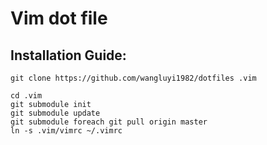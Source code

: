 # Vim dot file

## Installation Guide:
```
git clone https://github.com/wangluyi1982/dotfiles .vim

cd .vim
git submodule init
git submodule update
git submodule foreach git pull origin master
ln -s .vim/vimrc ~/.vimrc
```
